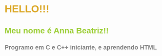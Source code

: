 <!DOCTYPE html> <!--para identificar html5-->
<html lang ="pt-br"> 
    <!--usado para demonstrar que tudo que estiver dentro será html, como um int main
     lang usada para identificar idioma-->
    <head>
    <!--area de cabeçalho
    situações corportamentais--> 
    <meta charset="UFT-8"/> <!--é uma tag que não tem fechamento ai tu coloca a barra no final-->
    <!--uma tag usada para arrumar idioma, conjunto de caracteres configurados-->
    <title> Curso de HTML5</title>
    <!--para arrumar o nome da aba do site-->
    <style>
        h1 {
            font-family: Arial;
            font-size: 25pt;
            color: goldenrod;
        }
        h2{
            font-family: Arial;
            font-size: 20pt;
            color: yellowgreen;
        }
        h3{
            font-family: Arial;
            font-size: 15pt;
            color: gray;
        }
    </style>
    <!--estilo da pagina^-->
    </head>
    <body>
    <!--corpo
    é a parte visual-->
    <h1>HELLO!!!</h1>
    <!--a tag h1 serve como titulo-->
    <h2>Meu nome é Anna Beatriz!!</h2>
    <h3>Programo em C e C++ iniciante, e aprendendo HTML</h3>
    <!--subtitulos-->
    </body>
</html>
